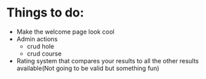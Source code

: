 # Things to do:
- Make the welcome page look cool
- Admin actions
    - crud hole
    - crud course
- Rating system that compares your results to all the other results available(Not going to be valid but something fun)